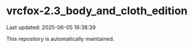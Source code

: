 # vrcfox-2.3_body_and_cloth_edition

Last updated: 2025-06-05 16:38:39

This repository is automatically maintained.
